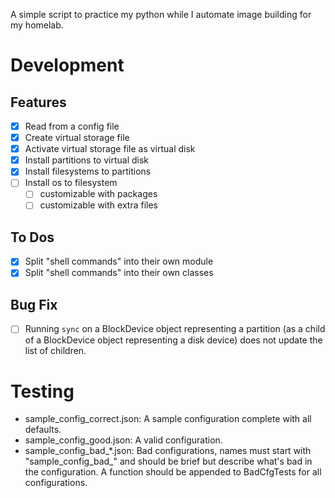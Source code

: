 A simple script to practice my python while I automate image building for my
homelab.

# Development

## Features

  - [x] Read from a config file
  - [x] Create virtual storage file
  - [x] Activate virtual storage file as virtual disk
  - [x] Install partitions to virtual disk
  - [x] Install filesystems to partitions
  - [ ] Install os to filesystem
      - [ ] customizable with packages
      - [ ] customizable with extra files

## To Dos

  - [x] Split "shell commands" into their own module
  - [x] Split "shell commands" into their own classes

## Bug Fix

  - [ ] Running `sync` on a BlockDevice object representing a partition (as a
    child of a BlockDevice object representing a disk device) does not update
    the list of children.


# Testing

  - sample_config_correct.json: A sample configuration complete with all
    defaults.
  - sample_config_good.json: A valid configuration.
  - sample_config_bad_*.json: Bad configurations, names must start with
    "sample_config_bad_" and should be brief but describe what's bad in the
    configuration. A function should be appended to BadCfgTests for all
    configurations.
